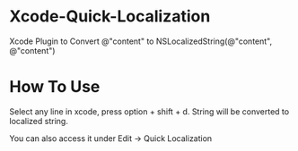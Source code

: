 Xcode-Quick-Localization
========================

Xcode Plugin to Convert @"content" to NSLocalizedString(@"content", @"content")


How To Use
==========

Select any line in xcode, press option + shift + d. String will be converted to localized string. 

You can also access it under Edit -> Quick Localization

